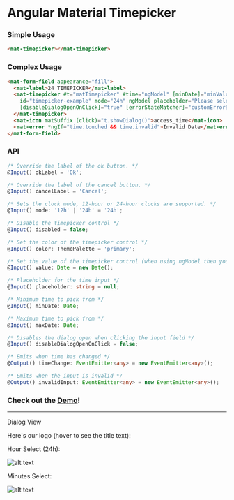 # Angular Material Timepicker

### Simple Usage
```html
<mat-timepicker></mat-timepicker>
```

### Complex Usage
```html
<mat-form-field appearance="fill">
  <mat-label>24 TIMEPICKER</mat-label>
  <mat-timepicker #t="matTimepicker" #time="ngModel" [minDate]="minValue" [maxDate]="maxValue"
    id="timepicker-example" mode="24h" ngModel placeholder="Please select time..." name="time"
    [disableDialogOpenOnClick]="true" [errorStateMatcher]="customErrorStateMatcher" required>
  </mat-timepicker>
  <mat-icon matSuffix (click)="t.showDialog()">access_time</mat-icon>
  <mat-error *ngIf="time.touched && time.invalid">Invalid Date</mat-error>
</mat-form-field>
```

### API
```typescript
/* Override the label of the ok button. */
@Input() okLabel = 'Ok';

/* Override the label of the cancel button. */
@Input() cancelLabel = 'Cancel';

/* Sets the clock mode, 12-hour or 24-hour clocks are supported. */
@Input() mode: '12h' | '24h' = '24h';

/* Disable the timepicker control */
@Input() disabled = false;

/* Set the color of the timepicker control */
@Input() color: ThemePalette = 'primary';

/* Set the value of the timepicker control (when using ngModel then you can use [ngModel]="someValue") */
@Input() value: Date = new Date();

/* Placeholder for the time input */
@Input() placeholder: string = null;

/* Minimum time to pick from */
@Input() minDate: Date;

/* Maximum time to pick from */
@Input() maxDate: Date;

/* Disables the dialog open when clicking the input field */
@Input() disableDialogOpenOnClick = false;

/* Emits when time has changed */
@Output() timeChange: EventEmitter<any> = new EventEmitter<any>();

/* Emits when the input is invalid */
@Output() invalidInput: EventEmitter<any> = new EventEmitter<any>();
```

### Check out the [**Demo**](https://stackblitz.com/github/IliaIdakiev/angular-material-timepicker)!

---

Dialog View

Here's our logo (hover to see the title text):

Hour Select (24h): 

![alt text](https://github.com/IliaIdakiev/angular-material-timepicker/blob/master/timepicker-hours.png?raw=true "Hour Select (24h)")

Minutes Select: 

![alt text](https://github.com/IliaIdakiev/angular-material-timepicker/blob/master/timepicker-min.png?raw=true "Hour Select (24h)")
